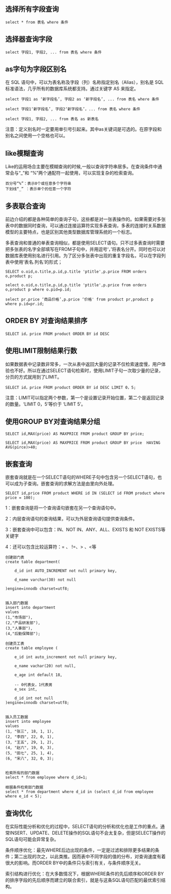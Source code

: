 ## 选择所有字段查询
	
	select * from 表名 where 条件
	
## 选择器查询字段

	select 字段1, 字段2, ... from 表名 where 条件
	
## as字句为字段区别名

在 SQL 语句中，可以为表名称及字段（列）名称指定别名（Alias），别名是 SQL 标准语法，几乎所有的数据库系统都支持。通过关键字 AS 来指定。

	
	select 字段1 as ‘新字段名’, 字段2 as ‘新字段名’, ... from 表名 where 条件
	
	select 字段1‘新字段名’, 字段2‘新字段名’，... from 表名 where 条件
	
	select 字段1, 字段2, ... from 表名 as 新表名
	
注意：定义别名时一定要用单引号引起来。其中as关键词是可选的。在原字段和别名之间使用一个空格也可以。

## like模糊查询
	
Like的运用场合主要在模糊查询的时候,一般以查询字符串居多。在查询条件中通常会与“_”和 “%”两个通配符一起使用，可以实现复杂的检索查询。

	百分号“%”：表示0个或任意多个字符串	  
	下划线“_” ：表示单个的任意一个字符
	
## 多表联合查询

前边介绍的都是各种简单的查询子句，这些都是对一张表操作的。如果需要对多张表中的数据同时查询，可以通过连接运算符实现多表查询，多表的连接时关系数据模型的主要特点，也是区别其他类型数据库管理系统的一个标志。

多表查询和普通的单表查询相似，都是使用SELECT语句。只不过多表查询时需要把多张表的名字全部填写在FROM子句中，并用逗号‘，’将表名分开。同时也可以对数据库表使用别名进行引用。为了区分多张表中出现的重复字段名，可以在字段列表中使用‘表名.列名’的形式；


	SELECT o.oid,o.title,p.id,p.title 'ptitle',p.price FROM orders o,product p;
	
	select o.oid,o.title,p.id,p.title 'ptitle',p.price from orders o,product p where o.pid=p.id;
	
	select pr.price ‘商品价格’,p.price ‘价格' from product pr,product p where p.id=pr.id;


## ORDER BY 对查询结果排序

	SELECT id，price FROM product ORDER BY id DESC
	
	
## 使用LIMIT限制结果行数

如果数据表中记录数非常多，一次从表中返回大量的记录不仅检索速度慢，用户体验也不好。所以在通过SELECT语句检索时，使用LIMIT子句一次取少量的记录，分页的方式就用到了LIMIT。

	SELECT id，price FROM product ORDER BY id DESC LIMIT 0，5;

注意：LIMIT可以指定两个参数，第一个是设置记录开始位置，第二个是返回记录的数量。‘LIMIT 0，5’等价于 ‘LIMIT 5’。

## 使用GROUP BY对查询结果分组
	
	SELECT id,MAX(price) AS MAXPRICE FROM product GROUP BY price;
	
	SELECT id,MAX(price) AS MAXPRICE FROM product GROUP BY price  HAVING  				    		AVG(pirce)>40;


## 嵌套查询

嵌套查询就是在一个SELECT语句的WHERE子句中包含另一个SELECT语句，也可以成为子查询。嵌套查询的求解方法是由里向外处理。

	SELECT id,price FROM product WHERE id IN (SELECT id FROM product where price = 100);



1：嵌套查询是将一个查询语句嵌套在另一个查询语句中。

2：内层查询语句的查询结果，可以为外层查询语句提供查询条件。

3：嵌套查询中可以包含：IN、NOT IN、ANY、ALL、EXISTS 和 NOT EXISTS等关键字

4：还可以包含比较运算符：= 、 !=、> 、<等



	创建部门表
	create table department(
		
		d_id int AUTO_INCREMENT not null primary key,
		
		d_name varchar(30) not null

	)engine=innodb charset=utf8;

	
	插入部门数据
	insert into department
	values
	(1,"市场部"),
	(2,"产品研发部"),
	(3,"人事部"),
	(4,"后勤保障部");
	
	创建员工表
	create table employee (
		
		e_id int auto_increment not null primary key,
		
		e_name vachar(20) not null,
		
		e_age int default 18,
		
		-- 0代表女，1代表男	
		e_sex int,
		
		d_id int not null
	)engine=innodb charset=utf8;

	
	插入员工数据
	insert into employee
	values
	(1, "张三", 18, 1, 1),
	(2, "李四", 22, 0, 1),
	(3, "王五", 29, 1, 2),
	(4, "赵六", 19, 0, 3),
	(5, "田七", 25, 1, 4),
	(6, "宋八", 32, 0, 3);


	检索所有的部门数据
	select * from employee where d_id=1;
	
	根据条件检索部门数据
	select * from department where d_id in (select d_id from employee where e_id < 5);


## 查询优化

在实际性能分析和优化的过程中，SELECT语句的分析和优化也是工作的重点。通常INSERT、UPDATE、DELETE操作的SQL语句不会太复杂，但是SELECT操作的SQL语句可能会异常复杂。

条件顺序优化：最先WHERE后边出现的条件，一定是过滤和排除更多结果的条件；第二出现的次之，以此类推。因而表中不同字段的值的分布，对查询速度有着很大的影响。而ORDER BY中的条件只与索引有关，与条件顺序无关。  

索引结构进行优化：在大多数情况下，根据WHERE条件的先后顺序和ORDER BY的排序字段的先后顺序而建立的联合索引，就是与这条SQL语句匹配的最优索引结构。
